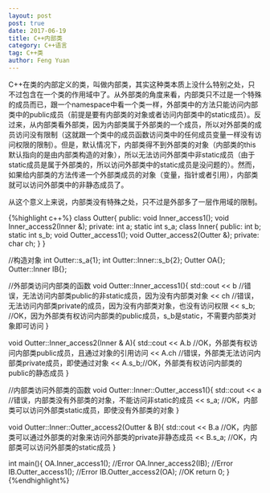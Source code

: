```yaml
---
layout: post
post: true
date: 2017-06-19
title: C++内部类
category: C++语言
tag: C++类
author: Feng Yuan
---
```


C++在类的内部定义的类，叫做内部类，其实这种类本质上没什么特别之处，只不过包含在一个类的作用域中了。从外部类的角度来看，内部类只不过是一个特殊的成员而已，跟一个namespace中看一个类一样，外部类中的方法只能访问内部类中的public成员（前提是要有内部类的对象或者访问内部类中的static成员）。反过来，从内部类看外部类，因为内部类属于外部类的一个成员，所以对外部类的成员访问没有限制（这就跟一个类中的成员函数访问类中的任何成员变量一样没有访问权限的限制）。但是，默认情况下，内部类得不到外部类的对象（内部类的this默认指向的是由内部类构造的对象），所以无法访问外部类中非static成员（由于static成员是属于外部类的，所以访问外部类中的static成员是没问题的）。然而，如果给内部类的方法传递一个外部类成员的对象（变量，指针或者引用），内部类就可以访问外部类中的非静态成员了。
	
从这个意义上来说，内部类没有特殊之处，只不过是外部多了一层作用域的限制。

{%highlight c++%}
class Outter{
public:
    void Inner_access1();
    void Inner_access2(Inner &);
private:
    int a;
    static int s_a;
    class Inner{
    public:
        int b;
        static int s_b;
        void Outter_access1();
        void Outter_access2(Outter &);
    private:
        char ch;
    }
}

//构造对象
int Outter::s_a{1};
int Outter::Inner::s_b{2};
Outter OA{};
Outter::Inner IB{};

//外部类访问内部类的函数
void Outter::Inner_access1(){
    std::cout << b  //错误，无法访问内部类public的非static成员，因为没有内部类对象
              << ch //错误，无法访问内部类private的成员，因为没有内部类对象，也没有访问权限
              << s_b;
              //OK，因为外部类有权访问内部类的public成员，s_b是static，不需要内部类对象即可访问
}

void Outter::Inner_access2(Inner & A){
    std::cout << A.b //OK，外部类有权访问内部类public成员，且通过对象的引用访问
              << A.ch //错误，外部类无法访问内部类private成员，即使通过对象
              << A.s_b;//OK，外部类有权访问内部类的public的静态成员
}

//内部类访问外部类的函数
void Outter::Inner::Outter_access1(){
    std::cout << a  //错误，内部类没有外部类的对象，不能访问非static的成员
              << s_a; //OK，内部类可以访问外部类static成员，即使没有外部类的对象
}

void Outter::Inner::Outter_access2(Outter & B){
    std::cout << B.a //OK，内部类可以通过外部类的对象来访问外部类的private非静态成员
              << B.s_a; //OK，内部类可以访问外部类的static成员
}

int main(){
    OA.Inner_access1();    //Error
    OA.Inner_access2(IB);  //Error
    IB.Outter_access1();   //Error
    IB.Outter_access2(OA); //OK
    return 0;
}
{%endhighlight%}